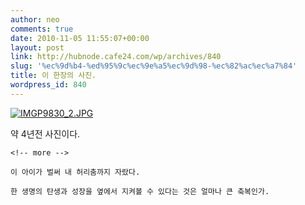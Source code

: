 ```yaml
---
author: neo
comments: true
date: 2010-11-05 11:55:07+00:00
layout: post
link: http://hubnode.cafe24.com/wp/archives/840
slug: '%ec%9d%b4-%ed%95%9c%ec%9e%a5%ec%9d%98-%ec%82%ac%ec%a7%84'
title: 이 한장의 사진.
wordpress_id: 840
---
```


[![IMGP9830_2.JPG](http://lh6.ggpht.com/_F9iY7Q3PUXc/TNP7j883sFI/AAAAAAAABac/q1a4TA-Kt5A/s288/IMGP9830_2.JPG)](http://lh6.ggpht.com/_F9iY7Q3PUXc/TNP7j883sFI/AAAAAAAABac/q1a4TA-Kt5A/IMGP9830_2.JPG?imgmax=800)




약 4년전 사진이다.  

	<!-- more -->  

	이 아이가 벌써 내 허리춤까지 자랐다.  

	한 생명의 탄생과 성장을 옆에서 지켜볼 수 있다는 것은 얼마나 큰 축복인가.




